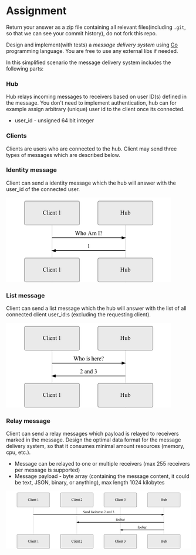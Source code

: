 # Assignment

Return your answer as a zip file containing all relevant files(including `.git`, so that we can see your commit history), do not fork this repo.

Design and implement(with tests) a _message delivery system_ using [Go](http://golang.org/) programming language. You are free to use any external libs if needed.

In this simplified scenario the message delivery system includes the following parts:

### Hub

Hub relays incoming messages to receivers based on user ID(s) defined in the message. You don't need to implement authentication, hub can for example assign arbitrary (unique) user id  to the client once its connected.

- user_id - unsigned 64 bit integer

### Clients

Clients are users who are connected to the hub. Client may send three types of messages which are described below.

### Identity message
Client can send a identity message which the hub will answer with the user_id of the connected user.

![Identity](https://raw.githubusercontent.com/Everyplay/developer-assignment-backend/master/identity.seq.png)

### List message
Client can send a list message which the hub will answer with the list of all connected client user_id:s (excluding the requesting client).

![List](https://raw.githubusercontent.com/Everyplay/developer-assignment-backend/master/list.seq.png)

### Relay message
Client can send a relay messages which payload is relayed to receivers marked in the message. Design the optimal data format for the message delivery system, so that it consumes minimal amount resources (memory, cpu, etc.).

- Message can be relayed to one or multiple receivers (max 255 receivers per message is supported)
- Message payload - byte array (containing the message content, it could be text, JSON, binary, or anything), max length 1024 kilobytes

![Relay](https://raw.githubusercontent.com/Everyplay/developer-assignment-backend/master/relay.seq.png)
